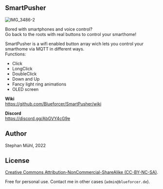 ## SmartPusher

![IMG_3486-2](https://user-images.githubusercontent.com/31169771/188873870-f90f919c-b7dd-423f-8c04-c9f61583a24c.jpg)

Bored with smartphones and voice control?  
Go back to the roots with real buttons to control your smarthome!  
  
SmartPusher is a wifi enabled button array wich lets you control your smarthome via MQTT in different ways.  
Functions:
- Click
- LongClick 
- DoubleClick
- Down and Up
- Fancy light ring animations 
- OLED screen  
  
**Wiki**  
https://github.com/Blueforcer/SmartPusher/wiki
    
**Discord**  
https://discord.gg/AbGVY4cG9e  


## Author

Stephan Mühl, 2022

## License

[Creative Commons Attribution-NonCommercial-ShareAlike (CC-BY-NC-SA)](http://creativecommons.org/licenses/by-nc-sa/4.0/).

Free for personal use. Contact me in other cases (`admin@blueforcer.de`).
